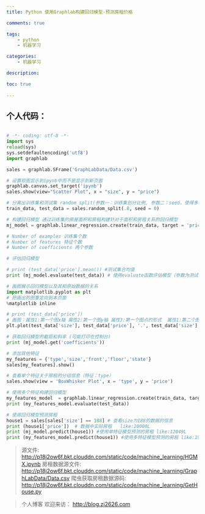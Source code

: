 ```yaml
---
title: Python 使用Graphlab构建回归模型-预测房租价格

comments: true

tags:
    - python
    - 机器学习

categories:
    - 机器学习

description:

toc: true
   
---
```



<!--more-->

## 个人代码：

```python

# -*- coding: utf-8 -*-
import sys
reload(sys)  
sys.setdefaultencoding('utf8')
import graphlab

sales = graphlab.SFrame('GraphLabData/Data.csv')

# 设置视图显示到ipynb中而不是显示到新页面
graphlab.canvas.set_target('ipynb')
sales.show(view="Scatter Plot", x = "size", y = "price")

# 分离出训练集和测试集 random_split(参数一：训练集划分比例, 参数二：seed，使得多次划分结果相同而不是由于随机划分而不同)
train_data, test_data = sales.random_split(.8, seed = 0)

# 构建回归模型 通过训练集的房屋面积和房租构建针对于面积和房租关系的回归模型
mj_model = graphlab.linear_regression.create(train_data, target = 'price', features = {'size'})

# Number of examples 训练集个数
# Number of features 特征个数
# Number of coefficients 两个参数

# 评估回归模型

# print (test_data['price'].mean()) #测试集合均值
print (mj_model.evaluate(test_data)) # 使用evaluate函数评估模型（参数为测试集数据）max_error:最大误差，rmse:平均误差

# 画图展示回归模型以及其和原始数据的关系
import matplotlib.pyplot as plt
# 把画出的图重定向到本页面
%matplotlib inline 

# print (test_data['price'])
# 画图：属性1:第一个图x轴 属性2:第一个图y轴 属性3:第一个图点的形式  属性1:第二个图x轴 第二个图属性2:y轴 第二个图属性3:点的形式
plt.plot(test_data['size'], test_data['price'], '.', test_data['size'], mj_model.predict(test_data), '-')

# 获取回归模型的截距和斜率 (可能打印在控制台)
print (mj_model.get('coefficients'))

# 添加其他特征
my_features = {'type','size','front','floor','state'}
sales[my_features].show()

# 查看单个特征关于房租的分组信息（特征：type）
sales.show(view = 'BoxWhisker Plot', x = 'type', y = 'price')

# 使用多个特征构建回归模型
my_features_model  = graphlab.linear_regression.create(train_data, target = 'price', features = my_features)
print (my_features_model.evaluate(test_data))

# 使用回归模型预测房租
house1 = sales[sales['size'] == 188] # 查看size为188的数据的信息
print (house1['price'])  # 数据中实际房租   like:20000L
print (mj_model.predict(house1)) #使用单特征模型预测的房租 like:12049L
print (my_features_model.predict(house1)) #使用多特征模型预测的房租 like:19998L

```


> 源文件: http://p18j2ow6f.bkt.clouddn.com/static/code/machine_learning/HGMX.ipynb
> 房租数据源文件: http://p18j2ow6f.bkt.clouddn.com/static/code/machine_learning/GraphLabData/Data.csv
> 爬虫获取房租数据源码: http://p18j2ow6f.bkt.clouddn.com/static/code/machine_learning/GetHouse.py

> 个人博客 欢迎来访： http://blog.zj2626.com